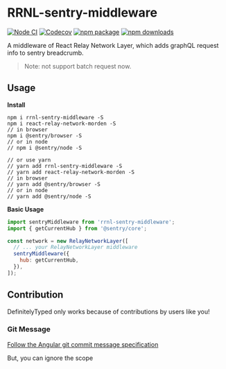 # RRNL-sentry-middleware

[![Node CI](https://github.com/xyy94813/RRNL-sentry-middleware/actions/workflows/nodejs.yml/badge.svg)](https://github.com/xyy94813/RRNL-sentry-middleware/actions/workflows/nodejs.yml)
[![Codecov](https://img.shields.io/codecov/c/github/xyy94813/RRNL-sentry-middleware/master.svg?style=flat-square)](https://codecov.io/gh/xyy94813/RRNL-sentry-middleware/branch/master)
[![npm package](https://img.shields.io/npm/v/rrnl-sentry-middleware.svg?style=flat-square)](https://www.npmjs.org/package/rrnl-sentry-middleware)
[![npm downloads](https://img.shields.io/npm/dm/rrnl-sentry-middleware.svg?style=flat-square)](http://npmjs.com/rrnl-sentry-middleware)

A middleware of React Relay Network Layer, which adds graphQL request info to sentry breadcrumb.

> Note: not support batch request now.

## Usage

**Install**

```
npm i rrnl-sentry-middleware -S
npm i react-relay-network-morden -S
// in browser
npm i @sentry/browser -S
// or in node
// npm i @sentry/node -S

// or use yarn
// yarn add rrnl-sentry-middleware -S
// yarn add react-relay-network-morden -S
// in browser
// yarn add @sentry/browser -S
// or in node
// yarn add @sentry/node -S
```

**Basic Usage**

```js
import sentryMiddleware from 'rrnl-sentry-middleware';
import { getCurrentHub } from '@sentry/core';

const network = new RelayNetworkLayer([
  // ... your RelayNetworkLayer middleware
  sentryMiddleware({
    hub: getCurrentHub,
  }),
]);
```

## Contribution

DefinitelyTyped only works because of contributions by users like you!

### Git Message

[Follow the Angular git commit message specification](https://github.com/angular/angular.js/blob/master/DEVELOPERS.md#commits)

But, you can ignore the scope

